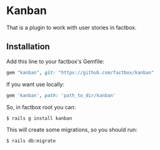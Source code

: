 # Kanban

That is a plugin to work with user stories in factbox.

## Installation
Add this line to your factbox's Gemfile:

```ruby
gem "kanban", git: "https://github.com/factbox/kanban"
```

If you want use locally:

```ruby
gem 'kanban', path: 'path_to_dir/kanban'
```

So, in factbox root you can:

```bash
$ rails g install kanban
```

This will create some migrations, so you should run:

```bash
$ rails db:migrate
```
